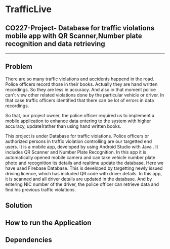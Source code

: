 # TrafficLive

## CO227-Project- Database for traffic violations mobile app with QR Scanner,Number plate recognition and data retrieving

----------------------------------------------------------------------------------------------------------------------------

## Problem

There are so many traffic violations and accidents happend in the road. Police officers record those in their books. Actually they are hand written recordings. So they are less in accuracy. And also in that moment police can't view other related violations done by the particular vehicle or driver.  In that case traffic officers identified that there can be lot of errors in data recordings. 

So that, our project owner, the police officer required us to implement a mobile application to enhance data entering to the system  with higher accuracy, update1rather than using hand written books.

This project is under Database for traffic violations. Police officers or authorized persons in traffic violation controlling are our targetted end users.
It is a mobile app, developed by using Android Studio with Java . It includes QR Scanner and Number Plate Recognition. 
In this app it is automatically opened mobile camera and can take vehicle number plate photo and recognition its details and realtime update the database.
Here we have used Firebase Database. This is developed by targetting newly issued driving licence, which has included QR code with driver details. 
In this app, it is scanned and all driver details are updated in the database.
And by entering NIC number of the driver, the police officer can retrieve data and find his previous traffic violations.

## Solution

## How to run the Application

## Dependencies
